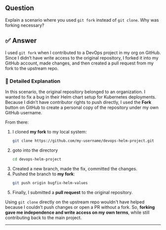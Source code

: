 ## Question  
Explain a scenario where you used `git fork` instead of `git clone`. Why was forking necessary?

## ✅ Answer  
I used `git fork` when I contributed to a DevOps project in my org on GitHub. Since I didn’t have write access to the original repository, I forked it into my GitHub account, made changes, and then created a pull request from my fork to the upstream repo.

### 📘 Detailed Explanation  
In this scenario, the original repository belonged to an organization. I wanted to fix a bug in their Helm chart setup for Kubernetes deployments. Because I didn’t have contributor rights to push directly, I used the **Fork** button on GitHub to create a personal copy of the repository under my own GitHub username.

From there:
1. I cloned **my fork** to my local system:
   ```bash
   git clone https://github.com/my-username/devops-helm-project.git
   ```
2. goto into the directory
   ```bash 
   cd devops-helm-project 
   ```
4. Created a new branch, made the fix, committed the changes. 
5. Pushed the branch to **my fork**:
   ```bash
   git push origin bugfix-helm-values
   ```
6. Finally, I submitted a **pull request** to the original repository.

Using `git clone` directly on the upstream repo wouldn't have helped because I couldn’t push changes or open a PR without a fork. So, **forking gave me independence and write access on my own terms**, while still contributing back to the main project.

---
